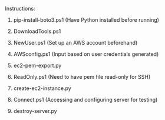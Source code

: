 Instructions:

1. pip-install-boto3.ps1 (Have Python installed before running)

2. DownloadTools.ps1

3. NewUser.ps1 (Set up an AWS account beforehand)

4. AWSconfig.ps1 (Input based on user credentials generated)

5. ec2-pem-export.py

6. ReadOnly.ps1 (Need to have pem file read-only for SSH)

7. create-ec2-instance.py

8. Connect.ps1 (Accessing and configuring server for testing)

9. destroy-server.py
